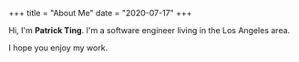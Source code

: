 +++
title = "About Me"
date = "2020-07-17"
+++

Hi, I'm **Patrick Ting**. I'm a software engineer living in the Los Angeles area.

I hope you enjoy my work.
